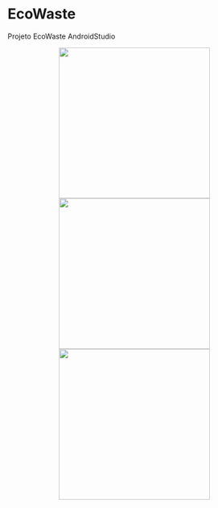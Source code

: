 # EcoWaste
Projeto EcoWaste AndroidStudio

<div align="center">
<img src="https://user-images.githubusercontent.com/90398511/164031457-ae5e2c13-f161-44cc-a933-dc5b5a1d9fb7.png" width="300px" />
<img src="https://user-images.githubusercontent.com/90398511/164031482-a3f762fd-560a-44d2-924b-0badf738fcda.png" width="300px" />
</div>

<div align="center">
<img src="https://user-images.githubusercontent.com/90398511/164031494-5249ac32-f270-4e15-9a73-9093fc070819.png" width="300px" />
</div>

##
